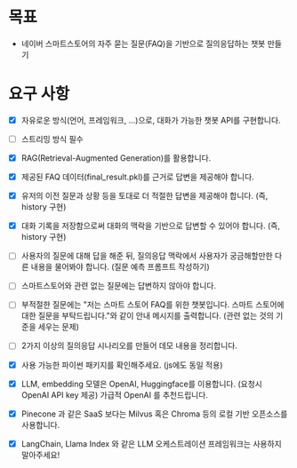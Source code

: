 # 목표
- 네이버 스마트스토어의 자주 묻는 질문(FAQ)을 기반으로 질의응답하는 챗봇 만들기

# 요구 사항
- [x] 자유로운 방식(언어, 프레임워크, …)으로, 대화가 가능한 챗봇 API를 구현합니다.
- [ ] 스트리밍 방식 필수

- [x] RAG(Retrieval-Augmented Generation)를 활용합니다.
- [x] 제공된 FAQ 데이터(final_result.pkl)를 근거로 답변을 제공해야 합니다.
- [x] 유저의 이전 질문과 상황 등을 토대로 더 적절한 답변을 제공해야 합니다. (즉, history 구현)
- [x] 대화 기록을 저장함으로써 대화의 맥락을 기반으로 답변할 수 있어야 합니다. (즉, history 구현)

- [ ] 사용자의 질문에 대해 답을 해준 뒤, 질의응답 맥락에서 사용자가 궁금해할만한 다른 내용을 물어봐야 합니다. (질문 예측 프롬프트 작성하기)

- [ ] 스마트스토어와 관련 없는 질문에는 답변하지 않아야 합니다.
- [ ] 부적절한 질문에는 "저는 스마트 스토어 FAQ를 위한 챗봇입니다. 스마트 스토어에 대한 질문을 부탁드립니다."와 같이 안내 메시지를 출력합니다. (관련 없는 것의 기준을 세우는 문제)

- [ ] 2가지 이상의 질의응답 시나리오를 만들어 데모 내용을 정리합니다.

- [x] 사용 가능한 파이썬 패키지를 확인해주세요. (js에도 동일 적용)
- [x] LLM, embedding 모델은 OpenAI, Huggingface를 이용합니다. (요청시 OpenAI API key 제공) 가급적 OpenAI 를 추천드립니다.
- [x] Pinecone 과 같은 SaaS 보다는 Milvus 혹은 Chroma 등의 로컬 기반 오픈소스를 사용합니다.
- [x] LangChain, Llama Index 와 같은 LLM 오케스트레이션 프레임워크는 사용하지 말아주세요!